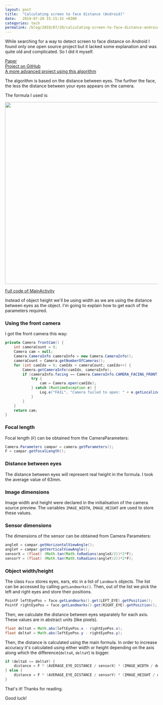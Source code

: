 ```yaml
---
layout: post
title:  "Calculating screen to face distance (Android)"
date:   2019-07-20 15:15:15 +0300
categories: tech
permalink: /blog/2019/07/20/calculating-screen-to-face-distance-android.html
---
```


While searching for a way to detect screen to face distance on Android I found only one open source project but it lacked some explanation and was quite old and complicated. So I did it myself.

[Paper](https://www.techrxiv.org/articles/preprint/Calculating_screen_to_face_distance/12951320)   
[Project on GitHub](https://github.com/IvanLudvig/Screen-to-face-distance)  
[A more advanced project using this algorithm](https://github.com/IvanLudvig/FollowingEye)

The algorithm is based on the distance between eyes. The further the face, the less the distance between your eyes appears on the camera.  

The formula I used is:  

<img src="{{site.baseurl}}/assets/img/formula.png" width="600">

[Full code of MainActivity](https://github.com/IvanLudvig/Screen-to-face-distance/blob/master/app/src/main/java/ru/ivanludvig/screenfacedistance/MainActivity.java)

Instead of object height we'll be using width as we are using the distance between eyes as the object. I'm going to explain how to get each of the parameters required.

### Using the front camera
I got the front camera this way:
```java
private Camera frontCam() {
    int cameraCount = 0;
    Camera cam = null;
    Camera.CameraInfo cameraInfo = new Camera.CameraInfo();
    cameraCount = Camera.getNumberOfCameras();
    for (int camIdx = 0; camIdx < cameraCount; camIdx++) {
        Camera.getCameraInfo(camIdx, cameraInfo);
        if (cameraInfo.facing == Camera.CameraInfo.CAMERA_FACING_FRONT) {
            try {
                cam = Camera.open(camIdx);
            } catch (RuntimeException e) {
                Log.e("FAIL", "Camera failed to open: " + e.getLocalizedMessage());
            }
        }
    }
    return cam;
}
```

### Focal length
Focal length (`F`) can be obtained from the CameraParameters:

```java
Camera.Parameters campar = camera.getParameters();
F = campar.getFocalLength();
```

### Distance between eyes
The distance between eyes will represent real height in the formula. I took the average value of 63mm.

### Image dimensions
Image width and height were declared in the initialisation of the camera source preview. The variables `IMAGE_WIDTH`, `IMAGE_HEIGHT` are used to store these values.

### Sensor dimensions
The dimensions of the sensor can be obtained from Camera Parameters:

```java
angleX = campar.getHorizontalViewAngle();
angleY = campar.getVerticalViewAngle();
sensorX = (float) (Math.tan(Math.toRadians(angleX/2))*2*F);
sensorY = (float) (Math.tan(Math.toRadians(angleY/2))*2*F);
```

### Object width/height
The class `Face` stores eyes, ears, etc in a list of `Landmark` objects. The list can be accessed by calling `getLandmarks()`. Then, out of the list we pick the left and right eyes and store their positions. 

```java
PointF leftEyePos = face.getLandmarks().get(LEFT_EYE).getPosition();
PointF rightEyePos = face.getLandmarks().get(RIGHT_EYE).getPosition();
```
Then, we calculate the distance between eyes separately for each axis. These values are in abstract units (like pixels). 

```java
float deltaX = Math.abs(leftEyePos.x - rightEyePos.x);
float deltaY = Math.abs(leftEyePos.y - rightEyePos.y);
```
Then, the distance is calculated using the main formula. In order to increase accuracy it's calculated using either width or height depending on the axis along which the difference(`deltaX`, `deltaY`) is bigger.

```java
if (deltaX >= deltaY) {
    distance = F * (AVERAGE_EYE_DISTANCE / sensorX) * (IMAGE_WIDTH / deltaX);
} else {
    distance = F * (AVERAGE_EYE_DISTANCE / sensorY) * (IMAGE_HEIGHT / deltaY);
}
```

That's it! Thanks for reading.


Good luck!
